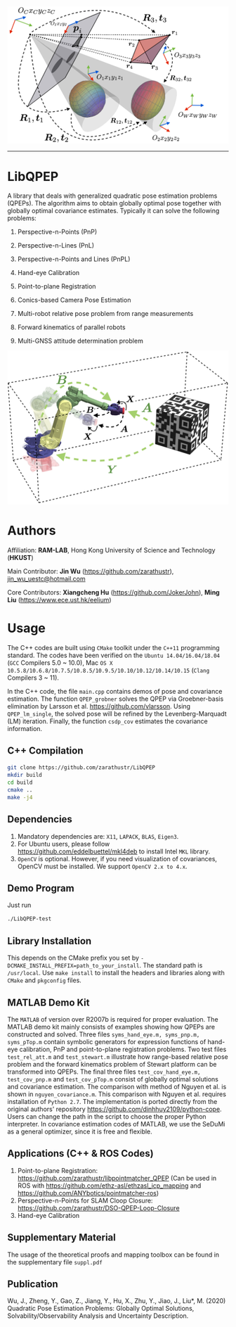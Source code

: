 ![alt tag](perspective_diagram2.png)


---



# LibQPEP
A library that deals with generalized quadratic pose estimation problems (QPEPs). The algorithm aims to obtain globally optimal pose together with globally optimal covariance estimates. Typically it can solve the following problems:

1. Perspective-n-Points (PnP)

2. Perspective-n-Lines (PnL)

3. Perspective-n-Points and Lines (PnPL)

4. Hand-eye Calibration

5. Point-to-plane Registration

6. Conics-based Camera Pose Estimation

7. Multi-robot relative pose problem from range measurements

8. Forward kinematics of parallel robots

9. Multi-GNSS attitude determination problem

![alt tag](chart.png)

# Authors
Affiliation: **RAM-LAB**, Hong Kong University of Science and Technology (**HKUST**)

Main Contributor: **Jin Wu** (https://github.com/zarathustr), jin_wu_uestc@hotmail.com

Core Contributors: **Xiangcheng Hu** (https://github.com/JokerJohn), **Ming Liu** (https://www.ece.ust.hk/eelium)


# Usage
The C++ codes are built using ```CMake``` toolkit under the ```C++11``` programming standard. The codes have been verified on the ```Ubuntu 14.04/16.04/18.04``` (```GCC``` Compilers 5.0 ~ 10.0), Mac ```OS X 10.5.8/10.6.8/10.7.5/10.8.5/10.9.5/10.10/10.12/10.14/10.15``` (```Clang``` Compilers 3 ~ 11).

In the C++ code, the file ```main.cpp``` contains demos of pose and covariance estimation. The function ```QPEP_grobner``` solves the QPEP via Groebner-basis elimination by Larsson et al. https://github.com/vlarsson. Using ```QPEP_lm_single```, the solved pose will be refined by the Levenberg-Marquadt (LM) iteration. Finally, the function ```csdp_cov``` estimates the covariance information.

## C++ Compilation
```bash
git clone https://github.com/zarathustr/LibQPEP
mkdir build
cd build
cmake ..
make -j4
```

## Dependencies
1. Mandatory dependencies are: ```X11```, ```LAPACK```, ```BLAS```, ```Eigen3```.
2. For Ubuntu users, please follow https://github.com/eddelbuettel/mkl4deb to install Intel ```MKL``` library. 
3. ```OpenCV``` is optional. However, if you need visualization of covariances, OpenCV must be installed. We support ```OpenCV 2.x to 4.x```.

## Demo Program
Just run
```bash
./LibQPEP-test
```

## Library Installation
This depends on the CMake prefix you set by ```-DCMAKE_INSTALL_PREFIX=path_to_your_install```. The standard path is ```/usr/local```. Use ```make install``` to install the headers and libraries along with ```CMake``` and ```pkgconfig``` files.

## MATLAB Demo Kit
The ```MATLAB``` of version over R2007b is required for proper evaluation. The MATLAB demo kit mainly consists of examples showing how QPEPs are constructed and solved. Three files ```syms_hand_eye.m, syms_pnp.m, syms_pTop.m``` contain symbolic generators for expression functions of hand-eye calibration, PnP and point-to-plane registration problems. Two test files ```test_rel_att.m``` and ```test_stewart.m``` illustrate how range-based relative pose problem and the forward kinematics problem of Stewart platform can be transformed into QPEPs. The final three files ```test_cov_hand_eye.m, test_cov_pnp.m``` and ```test_cov_pTop.m``` consist of globally optimal solutions and covariance estimation. The comparison with method of Nguyen et al. is shown in ```nguyen_covariance.m```. This comparison with Nguyen et al. requires installation of ```Python 2.7```. The implementation is ported directly from the original authors' repository https://github.com/dinhhuy2109/python-cope. Users can change the path in the script to choose the proper Python interpreter. In covariance estimation codes of MATLAB, we use the SeDuMi as a general optimizer, since it is free and flexible. 

## Applications (C++ & ROS Codes)
1. Point-to-plane Registration: https://github.com/zarathustr/libpointmatcher_QPEP (Can be used in ROS with https://github.com/ethz-asl/ethzasl_icp_mapping and https://github.com/ANYbotics/pointmatcher-ros)
2. Perspective-n-Points for SLAM Cloop Closure: https://github.com/zarathustr/DSO-QPEP-Loop-Closure
3. Hand-eye Calibration

## Supplementary Material
The usage of the theoretical proofs and mapping toolbox can be found in the supplementary file ```suppl.pdf```

## Publication
Wu, J., Zheng, Y., Gao, Z., Jiang, Y., Hu, X., Zhu, Y., Jiao, J., Liu*, M. (2020)
           Quadratic Pose Estimation Problems: Globally Optimal Solutions, 
           Solvability/Observability Analysis and Uncertainty Description.
